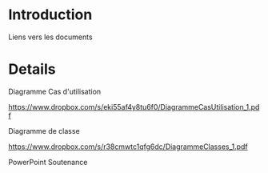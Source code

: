 # Introduction #

Liens vers les documents


# Details #

Diagramme Cas d'utilisation

https://www.dropbox.com/s/eki55af4y8tu6f0/DiagrammeCasUtilisation_1.pdf

Diagramme de classe

https://www.dropbox.com/s/r38cmwtc1qfg6dc/DiagrammeClasses_1.pdf

PowerPoint Soutenance